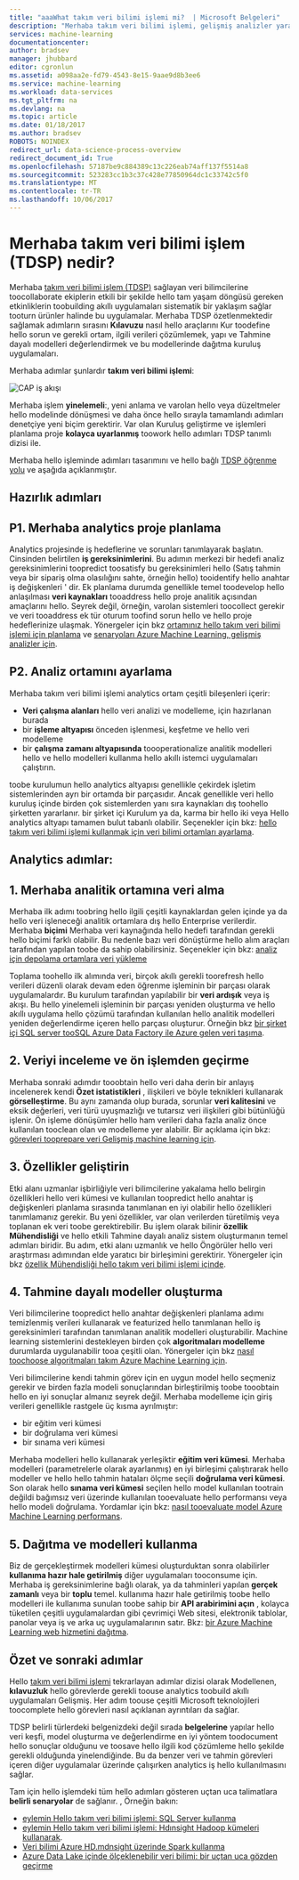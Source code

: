 ```yaml
---
title: "aaaWhat takım veri bilimi işlemi mi?  | Microsoft Belgeleri"
description: "Merhaba takım veri bilimi işlemi, gelişmiş analizler yararlanan akıllı uygulamaları oluşturmak için sistematik bir yöntemdir."
services: machine-learning
documentationcenter: 
author: bradsev
manager: jhubbard
editor: cgronlun
ms.assetid: a098aa2e-fd79-4543-8e15-9aae9d8b3ee6
ms.service: machine-learning
ms.workload: data-services
ms.tgt_pltfrm: na
ms.devlang: na
ms.topic: article
ms.date: 01/18/2017
ms.author: bradsev
ROBOTS: NOINDEX
redirect_url: data-science-process-overview
redirect_document_id: True
ms.openlocfilehash: 57187be9c884389c13c226eab74aff137f5514a8
ms.sourcegitcommit: 523283cc1b3c37c428e77850964dc1c33742c5f0
ms.translationtype: MT
ms.contentlocale: tr-TR
ms.lasthandoff: 10/06/2017
---
```

# <a name="what-is-hello-team-data-science-process-tdsp"></a>Merhaba takım veri bilimi işlem (TDSP) nedir?
Merhaba [takım veri bilimi işlem (TDSP)](data-science-process-overview.md) sağlayan veri bilimcilerine toocollaborate ekiplerin etkili bir şekilde hello tam yaşam döngüsü gereken etkinliklerin toobuilding akıllı uygulamaları sistematik bir yaklaşım sağlar tooturn ürünler halinde bu uygulamalar. Merhaba TDSP özetlenmektedir sağlamak adımların sırasını **Kılavuzu** nasıl hello araçlarını Kur toodefine hello sorun ve gerekli ortam, ilgili verileri çözümlemek, yapı ve Tahmine dayalı modelleri değerlendirmek ve bu modellerinde dağıtma kuruluş uygulamaları. 

Merhaba adımlar şunlardır **takım veri bilimi işlemi**:  

![CAP iş akışı](./media/machine-learning-data-science-the-cortana-analytics-process/CAP-workflow.png)

Merhaba işlem **yinelemeli**:, yeni anlama ve varolan hello veya düzeltmeler hello modelinde dönüşmesi ve daha önce hello sırayla tamamlandı adımları denetçiye yeni biçim gerektirir. Var olan Kuruluş geliştirme ve işlemleri planlama proje **kolayca uyarlanmış** toowork hello adımları TDSP tanımlı dizisi ile. 

Merhaba hello işleminde adımları tasarımını ve hello bağlı [TDSP öğrenme yolu](https://azure.microsoft.com/documentation/learning-paths/cortana-analytics-process/) ve aşağıda açıklanmıştır.  

## <a name="preparation-steps"></a>Hazırlık adımları
## <a name="p1-plan-hello-analytics-project"></a>P1. Merhaba analytics proje planlama
Analytics projesinde iş hedeflerine ve sorunları tanımlayarak başlatın. Cinsinden belirtilen **iş gereksinimlerini**. Bu adımın merkezi bir hedefi analiz gereksinimlerini toopredict toosatisfy bu gereksinimleri hello (Satış tahmin veya bir sipariş olma olasılığını sahte, örneğin hello) tooidentify hello anahtar iş değişkenleri ' dir. Ek planlama durumda genellikle temel toodevelop hello anlaşılması **veri kaynakları** tooaddress hello proje analitik açısından amaçlarını hello. Seyrek değil, örneğin, varolan sistemleri toocollect gerekir ve veri tooaddress ek tür oturum toofind sorun hello ve hello proje hedeflerinize ulaşmak. Yönergeler için bkz [ortamınız hello takım veri bilimi işlemi için planlama](machine-learning-data-science-plan-your-environment.md) ve [senaryoları Azure Machine Learning, gelişmiş analizler için](machine-learning-data-science-plan-sample-scenarios.md).  

## <a name="p2-setup-analytics-environment"></a>P2. Analiz ortamını ayarlama
Merhaba takım veri bilimi işlemi analytics ortam çeşitli bileşenleri içerir: 

* **Veri çalışma alanları** hello veri analizi ve modelleme, için hazırlanan burada 
* bir **işleme altyapısı** önceden işlenmesi, keşfetme ve hello veri modelleme
* bir **çalışma zamanı altyapısında** toooperationalize analitik modelleri hello ve hello modelleri kullanma hello akıllı istemci uygulamaları çalıştırın.  

toobe kurulumun hello analytics altyapısı genellikle çekirdek işletim sistemlerinden ayrı bir ortamda bir parçasıdır. Ancak genellikle veri hello kuruluş içinde birden çok sistemlerden yanı sıra kaynakları dış toohello şirketten yararlanır. bir şirket içi Kurulum ya da, karma bir hello iki veya Hello analytics altyapı tamamen bulut tabanlı olabilir. Seçenekler için bkz: [hello takım veri bilimi işlemi kullanmak için veri bilimi ortamları ayarlama](machine-learning-data-science-environment-setup.md).

## <a name="analytics-steps"></a>Analytics adımlar:
## <a name="1-ingest-data-into-hello-analytical-environment"></a>1. Merhaba analitik ortamına veri alma
Merhaba ilk adımı toobring hello ilgili çeşitli kaynaklardan gelen içinde ya da hello veri işleneceği analitik ortamlara dış hello Enterprise verilerdir. Merhaba **biçimi** Merhaba veri kaynağında hello hedefi tarafından gerekli hello biçimi farklı olabilir. Bu nedenle bazı veri dönüştürme hello alım araçları tarafından yapılan toobe da sahip olabilirsiniz. Seçenekler için bkz: [analiz için depolama ortamlara veri yükleme](machine-learning-data-science-ingest-data.md)

Toplama toohello ilk alımında veri, birçok akıllı gerekli toorefresh hello verileri düzenli olarak devam eden öğrenme işleminin bir parçası olarak uygulamalardır. Bu kurulum tarafından yapılabilir bir **veri ardışık** veya iş akışı. Bu hello yinelemeli işleminin bir parçası yeniden oluşturma ve hello akıllı uygulama hello çözümü tarafından kullanılan hello analitik modelleri yeniden değerlendirme içeren hello parçası oluşturur. Örneğin bkz [bir şirket içi SQL server tooSQL Azure Data Factory ile Azure gelen veri taşıma](machine-learning-data-science-move-sql-azure-adf.md).

## <a name="2-explore-and-pre-process-data"></a>2. Veriyi inceleme ve ön işlemden geçirme
Merhaba sonraki adımdır tooobtain hello veri daha derin bir anlayış incelenerek kendi **Özet istatistikleri** , ilişkileri ve böyle teknikleri kullanarak **görselleştirme**. Bu aynı zamanda olup burada, sorunlar **veri kalitesini** ve eksik değerleri, veri türü uyuşmazlığı ve tutarsız veri ilişkileri gibi bütünlüğü işlenir. Ön işleme dönüşümler hello ham verileri daha fazla analiz önce kullanılan tooclean olan ve modelleme yer alabilir. Bir açıklama için bkz: [görevleri tooprepare veri Gelişmiş machine learning için](machine-learning-data-science-prepare-data.md).

## <a name="3-develop-features"></a>3. Özellikler geliştirin
Etki alanı uzmanlar işbirliğiyle veri bilimcilerine yakalama hello belirgin özellikleri hello veri kümesi ve kullanılan toopredict hello anahtar iş değişkenleri planlama sırasında tanımlanan en iyi olabilir hello özellikleri tanımlamanız gerekir. Bu yeni özellikler, var olan verilerden türetilmiş veya toplanan ek veri toobe gerektirebilir. Bu işlem olarak bilinir **özellik Mühendisliği** ve hello etkili Tahmine dayalı analiz sistem oluşturmanın temel adımları biridir. Bu adım, etki alanı uzmanlık ve hello Öngörüler hello veri araştırması adımından elde yaratıcı bir birleşimini gerektirir. Yönergeler için bkz [özellik Mühendisliği hello takım veri bilimi işlemi içinde](machine-learning-data-science-create-features.md).

## <a name="4-create-predictive-models"></a>4. Tahmine dayalı modeller oluşturma
Veri bilimcilerine toopredict hello anahtar değişkenleri planlama adımı temizlenmiş verileri kullanarak ve featurized hello tanımlanan hello iş gereksinimleri tarafından tanımlanan analitik modelleri oluşturabilir. Machine learning sistemlerini destekleyen birden çok **algoritmaları modelleme** durumlarda uygulanabilir tooa çeşitli olan. Yönergeler için bkz [nasıl toochoose algoritmaları takım Azure Machine Learning için](machine-learning-algorithm-choice.md).

Veri bilimcilerine kendi tahmin görev için en uygun model hello seçmeniz gerekir ve birden fazla modeli sonuçlarından birleştirilmiş toobe tooobtain hello en iyi sonuçlar almanız seyrek değil. Merhaba modelleme için giriş verileri genellikle rastgele üç kısma ayrılmıştır:

* bir eğitim veri kümesi 
* bir doğrulama veri kümesi 
* bir sınama veri kümesi 

Merhaba modelleri hello kullanarak yerleşiktir **eğitim veri kümesi**. Merhaba modelleri (parametrelerle olarak ayarlanmış) en iyi birleşimi çalıştırarak hello modeller ve hello hello tahmin hataları ölçme seçili **doğrulama veri kümesi**. Son olarak hello **sınama veri kümesi** seçilen hello model kullanılan tootrain değildi bağımsız veri üzerinde kullanılan tooevaluate hello performansı veya hello modeli doğrulama.  Yordamlar için bkz: [nasıl tooevaluate model Azure Machine Learning performans](machine-learning-evaluate-model-performance.md).

## <a name="5-deploy-and-consume-models"></a>5. Dağıtma ve modelleri kullanma
Biz de gerçekleştirmek modelleri kümesi oluşturduktan sonra olabilirler **kullanıma hazır hale getirilmiş** diğer uygulamaları tooconsume için. Merhaba iş gereksinimlerine bağlı olarak, ya da tahminleri yapılan **gerçek zamanlı** veya bir **toplu** temel. kullanıma hazır hale getirilmiş toobe hello modelleri ile kullanıma sunulan toobe sahip bir **API arabirimini açın** , kolayca tüketilen çeşitli uygulamalardan gibi çevrimiçi Web sitesi, elektronik tablolar, panolar veya iş ve arka uç uygulamalarının satır. Bkz: [bir Azure Machine Learning web hizmetini dağıtma](machine-learning-publish-a-machine-learning-web-service.md).

## <a name="summary-and-next-steps"></a>Özet ve sonraki adımlar
Hello [takım veri bilimi işlemi](https://azure.microsoft.com/documentation/learning-paths/cortana-analytics-process/) tekrarlayan adımlar dizisi olarak Modellenen, **kılavuzluk** hello görevlerde gerekli toouse analytics toobuild akıllı uygulamaları Gelişmiş. Her adım toouse çeşitli Microsoft teknolojileri toocomplete hello görevleri nasıl açıklanan ayrıntıları da sağlar. 

TDSP belirli türlerdeki belgenizdeki değil sırada **belgelerine** yapılar hello veri keşfi, model oluşturma ve değerlendirme en iyi yöntem toodocument hello sonuçlar olduğunu ve toosave hello ilgili kod çözümleme hello şekilde gerekli olduğunda yinelendiğinde. Bu da benzer veri ve tahmin görevleri içeren diğer uygulamalar üzerinde çalışırken analytics iş hello kullanılmasını sağlar.

Tam için hello işlemdeki tüm hello adımları gösteren uçtan uca talimatlara **belirli senaryolar** de sağlanır. , Örneğin bakın:

* [eylemin Hello takım veri bilimi işlemi: SQL Server kullanma](machine-learning-data-science-process-sql-walkthrough.md)
* [eylemin Hello takım veri bilimi işlemi: Hdınsight Hadoop kümeleri kullanarak](machine-learning-data-science-process-hive-walkthrough.md).
* [Veri bilimi Azure HD.mdnsight üzerinde Spark kullanma](machine-learning-data-science-spark-overview.md)
* [Azure Data Lake içinde ölçeklenebilir veri bilimi: bir uçtan uca gözden geçirme](machine-learning-data-science-process-data-lake-walkthrough.md)

